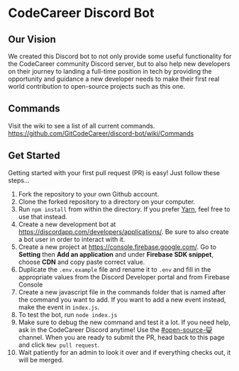 # CodeCareer Discord Bot

## Our Vision
We created this Discord bot to not only provide some useful functionality for the CodeCareer community Discord server, but to also help new developers on their journey to landing a full-time position in tech by providing the opportunity and guidance a new developer needs to make their first real world contribution to open-source projects such as this one.

## Commands
Visit the wiki to see a list of all current commands.
https://github.com/GitCodeCareer/discord-bot/wiki/Commands

## Get Started
Getting started with your first pull request (PR) is easy! Just follow these steps...

1. Fork the repository to your own Github account.
2. Clone the forked repository to a directory on your computer.
3. Run `npm install` from within the directory. If you prefer [Yarn](https://yarnpkg.com/en/), feel free to use that instead.
4. Create a new development bot at https://discordapp.com/developers/applications/. Be sure to also create a bot user in order to interact with it.
5. Create a new project at https://console.firebase.google.com/. Go to **Setting** then **Add an application** and under **Firebase SDK snippet**, choose **CDN** and copy paste correct value.
6. Duplicate the `.env.example` file and rename it to `.env` and fill in the appropriate values from the Discord Developer portal and from Firebase Console
7. Create a new javascript file in the commands folder that is named after the command you want to add. If you want to add a new event instead, make the event in `index.js`.
8. To test the bot, run `node index.js`
9. Make sure to debug the new command and test it a lot. If you need help, ask in the CodeCareer Discord anytime! Use the [#open-source-😺](https://discord.gg/nVCtqvQ) channel. When you are ready to submit the PR, head back to this page and click `New pull request`.
10. Wait patiently for an admin to look it over and if everything checks out, it will be merged.
